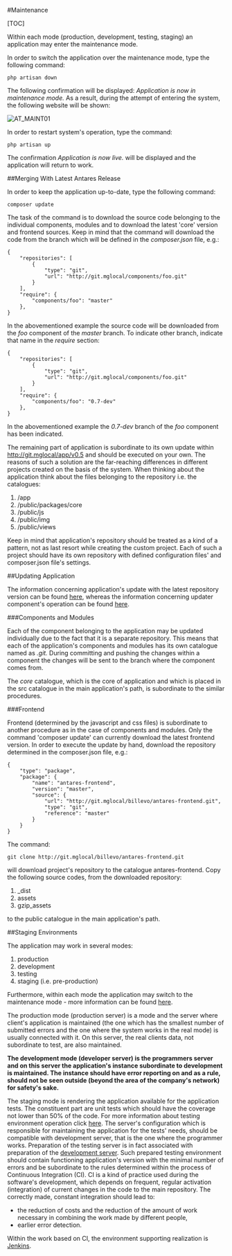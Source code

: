 #Maintenance  

[TOC]

Within each mode (production, development, testing, staging) an application may enter the maintenance mode.

In order to switch the application over the maintenance mode, type the following command:

<pre><code>php artisan down</code></pre>

The following confirmation will be displayed: *Application is now in maintenance mode.* As a result, during the attempt of entering the system, the following website will be shown:

  ![AT_MAINT01](/img/docs/antares_concepts/maintenance/AT_MAINT01.png)
  
In order to restart system's operation, type the command:

<pre><code>php artisan up</code></pre>

The confirmation *Application is now live.* will be displayed and the application will return to work.

##Merging With Latest Antares Release  

In order to keep the application up-to-date, type the following command:

<pre><code>composer update</code></pre>

The task of the command is to download the source code belonging to the individual components, modules and to download the latest 'core' version and frontend sources. Keep in mind that the command will download the code from the branch which will be defined in the *composer.json* file, e.g.:

<pre><code>{
    "repositories": [
        {
            "type": "git",
            "url": "http://git.mglocal/components/foo.git"
        }
    ],
    "require": {
        "components/foo": "master"
    },   
}</code></pre>

In the abovementioned example the source code will be downloaded from the *foo* component of the *master* branch. To indicate other branch, indicate that name in the *require* section:

<pre><code>{
    "repositories": [
        {
            "type": "git",
            "url": "http://git.mglocal/components/foo.git"
        }
    ],
    "require": {
        "components/foo": "0.7-dev"
    },   
}</code></pre>

In the abovementioned example the *0.7-dev* branch of the *foo* component has been indicated.

The remaining part of application is subordinate to its own update within http://git.mglocal/app/v0.5 and should be executed on your own. The reasons of such a solution are the far-reaching differences in different projects created on the basis of the system. When thinking about the application think about the files belonging to the repository i.e. the catalogues:

1. /app
2. /public/packages/core
3. /public/js
4. /public/img
5. /public/views

Keep in mind that application's repository should be treated as a kind of a pattern, not as last resort while creating the custom project. Each of such a project should have its own repository with defined configuration files' and composer.json file's settings.

##Updating Application  

The information concerning application's update with the latest repository version can be found [here](https://inbssoftware.atlassian.net/wiki/pages/createpage.action?spaceKey=AS&title=Merging+with+latest+Antares+release&linkCreation=true&fromPageId=21069877), whereas the information concerning updater component's operation can be found [here](https://inbssoftware.atlassian.net/wiki/display/AS/Updater).

###Components and Modules  

Each of the component belonging to the application may be updated individually due to the fact that it is a separate repository. This means that each of the application's components and modules has its own catalogue named as *.git.* During committing and pushing the changes within a component the changes will be sent to the branch where the component comes from.

The *core* catalogue, which is the core of application and which is placed in the src catalogue in the main application's path, is subordinate to the similar procedures.

###Frontend  

Frontend (determined by the javascript and css files) is subordinate to another procedure as in the case of components and modules. Only the command 'composer update' can currently download the latest frontend version. In order to execute the update by hand, download the repository determined in the composer.json file, e.g.:

<pre><code>{
    "type": "package",
    "package": {
        "name": "antares-frontend",
        "version": "master",
        "source": {
            "url": "http://git.mglocal/billevo/antares-frontend.git",
            "type": "git",
            "reference": "master"
        }
    }
}</code></pre>

The command:

<pre><code>git clone http://git.mglocal/billevo/antares-frontend.git</code></pre>

will download project's repository to the catalogue antares-frontend. Copy the following source codes, from the downloaded repository:

1. _dist
2. assets
3. gzip_assets

to the public catalogue in the main application's path.

##Staging Environments  

The application may work in several modes:

1. production
2. development
3. testing
4. staging (i.e. pre-production)

Furthermore, within each mode the application may switch to the maintenance mode - more information can be found [here](https://inbssoftware.atlassian.net/wiki/display/AS/Maintenance).

The production mode (production server) is a mode and the server where client's application is maintained (the one which has the smallest number of submitted errors and the one where the system works in the real mode) is usually connected with it. On this server, the real clients data, not subordinate to test, are also maintained.

**The development mode (developer server) is the programmers server and on this server the application's instance subordinate to development is maintained. The instance should have error reporting on and as a rule, should not be seen outside (beyond the area of the company's network) for safety's sake.**

The staging mode is rendering the application available for the application tests. The constituent part are unit tests which should have the coverage not lower than 50% of the code. For more information about  testing environment operation click [here](https://inbssoftware.atlassian.net/wiki/display/AS/Test+benchmark). The server's configuration which is responsible for maintaining the application for the tests' needs, should be compatible with development server, that is the one where the programmer works. Preparation of the testing server is in fact associated with preparation of the [development server](https://inbssoftware.atlassian.net/wiki/display/AS/Installation). Such prepared testing environment should contain functioning application's version with the minimal number of errors and be subordinate to the rules determined within the process of Continuous Integration (CI). CI is a kind of practice used during the software's development, which depends on frequent, regular activation (integration) of current changes in the code to the main repository. The correctly made, constant integration should lead to:

* the reduction of costs and the reduction of the amount of work necessary in combining the work made by different people,
* earlier error detection.

Within the work based on CI, the environment supporting realization is [Jenkins](https://inbssoftware.atlassian.net/wiki/display/MAN/How+to+install+Jenkins).
